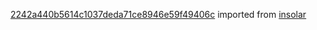 [2242a440b5614c1037deda71ce8946e59f49406c](https://github.com/insolar/insolar/commit/2242a440b5614c1037deda71ce8946e59f49406c) imported from [insolar](https://github.com/insolar/insolar)
